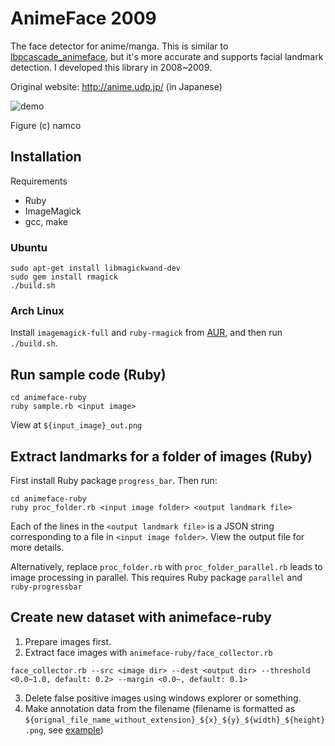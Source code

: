 # AnimeFace 2009

The face detector for anime/manga.
This is similar to [lbpcascade_animeface](https://github.com/nagadomi/lbpcascade_animeface), but it's more accurate and supports facial landmark detection.
I developed this library in 2008~2009.

Original website: http://anime.udp.jp/ (in Japanese)

![demo](https://user-images.githubusercontent.com/287255/43184397-6a8dd6ca-9023-11e8-8eaa-31a178680878.png)

Figure (c) namco


## Installation

Requirements
- Ruby
- ImageMagick
- gcc, make

### Ubuntu
```
sudo apt-get install libmagickwand-dev
sudo gem install rmagick
./build.sh
```

### Arch Linux
Install `imagemagick-full` and `ruby-rmagick` from [AUR](https://aur.archlinux.org/),
and then run `./build.sh`.

## Run sample code (Ruby)

```
cd animeface-ruby
ruby sample.rb <input image>
```
View at `${input_image}_out.png`

## Extract landmarks for a folder of images (Ruby)

First install Ruby package `progress_bar`. Then run:

```
cd animeface-ruby
ruby proc_folder.rb <input image folder> <output landmark file>
```

Each of the lines in the `<output landmark file>` is a JSON string corresponding to a file in `<input image folder>`.
View the output file for more details.

Alternatively, replace `proc_folder.rb` with `proc_folder_parallel.rb` leads to image processing in parallel.
This requires Ruby package `parallel` and `ruby-progressbar`

## Create new dataset with animeface-ruby

1. Prepare images first.
2. Extract face images with `animeface-ruby/face_collector.rb`
```
face_collector.rb --src <image dir> --dest <output dir> --threshold <0.0~1.0, default: 0.2> --margin <0.0~, default: 0.1>
```
3. Delete false positive images using windows explorer or something.
4. Make annotation data from the filename (filename is formatted as `${orignal_file_name_without_extension}_${x}_${y}_${width}_${height}.png`, see [example](./animeface-ruby/face2xml.rb))
